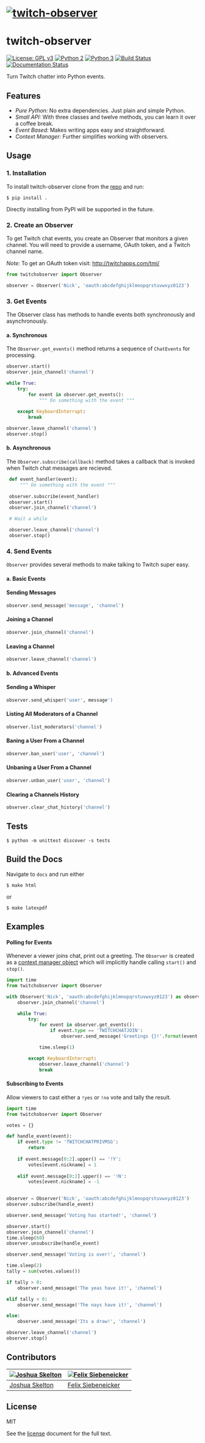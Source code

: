 # [![twitch-observer](.media/header.png)](https://github.com/JoshuaSkelly/twitch-observer)

# twitch-observer

[![License: GPL v3](https://img.shields.io/badge/license-MIT-blue.svg)](./LICENSE) [![Python 2](https://img.shields.io/badge/python-2-blue.svg)](https://www.python.org/) [![Python 3](https://img.shields.io/badge/python-3-blue.svg)](https://www.python.org/) [![Build Status](https://travis-ci.org/JoshuaSkelly/twitch-observer.svg?branch=master)](https://travis-ci.org/JoshuaSkelly/twitch-observer) [![Documentation Status](https://readthedocs.org/projects/twitch-observer/badge/?version=latest)](http://twitch-observer.readthedocs.io/en/latest/?badge=latest)

Turn Twitch chatter into Python events.

## Features

- *Pure Python:* No extra dependencies. Just plain and simple Python.
- *Small API:* With three classes and twelve methods, you can learn it over a coffee break.
- *Event Based:* Makes writing apps easy and straightforward.
- *Context Manager:* Further simplifies working with observers.

## Usage

### 1. Installation

To install twitch-observer clone from the [repo](https://github.com/JoshuaSkelly/twitch-observer) and run:

```
$ pip install .
```

Directly installing from PyPI will be supported in the future.

### 2. Create an Observer

To get Twitch chat events, you create an Observer that monitors a given channel. You will need to provide a username, OAuth token, and a Twitch channel name.

*Note:* To get an OAuth token visit: http://twitchapps.com/tmi/

```python
from twitchobserver import Observer

observer = Observer('Nick', 'oauth:abcdefghijklmnopqrstuvwxyz0123')
```

### 3. Get Events

The Observer class has methods to handle events both synchronously and asynchronously.

#### a. Synchronous

The ```Observer.get_events()``` method returns a sequence of ```ChatEvents``` for processing.

```python
observer.start()
observer.join_channel('channel')

while True:
    try:
        for event in observer.get_events():
            """ Do something with the event """
            
    except KeyboardInterrupt:
        break

observer.leave_channel('channel')
observer.stop()
```

#### b. Asynchronous

The ```Observer.subscribe(callback)``` method takes a callback that is invoked when Twitch chat messages are recieved. 

```python
 def event_handler(event):
     """ Do something with the event """
     
 observer.subscribe(event_handler)
 observer.start()
 observer.join_channel('channel')

 # Wait a while

 observer.leave_channel('channel')
 observer.stop()
```

### 4. Send Events

```Observer``` provides several methods to make talking to Twitch super easy.

#### a. Basic Events

#### Sending Messages

```python
observer.send_message('message', 'channel')
```

#### Joining a Channel

```python
observer.join_channel('channel')
```

#### Leaving a Channel

```python
observer.leave_channel('channel')
```

#### b. Advanced Events

#### Sending a Whisper

```python
observer.send_whisper('user', message')
```

#### Listing All Moderators of a Channel

```python
observer.list_moderators('channel')
```

#### Baning a User From a Channel

```python
observer.ban_user('user', 'channel')
```

#### Unbaning a User From a Channel

```python
observer.unban_user('user', 'channel')
```

#### Clearing a Channels History

```python
observer.clear_chat_history('channel')
```

## Tests

```$ python -m unittest discover -s tests```

## Build the Docs

Navigate to `docs` and run either

```$ make html```

or

```$ make latexpdf```

## Examples

#### Polling for Events

Whenever a viewer joins chat, print out a greeting. The ```Observer``` is created as a [context manager object](https://docs.python.org/3/reference/datamodel.html#context-managers) which will implicitly handle calling ```start()``` and ```stop()```.

```python
import time
from twitchobserver import Observer

with Observer('Nick', 'oauth:abcdefghijklmnopqrstuvwxyz0123') as observer:
    observer.join_channel('channel')

    while True:
        try:
            for event in observer.get_events():
                if event.type == 'TWITCHCHATJOIN':
                    observer.send_message('Greetings {}!'.format(event.nickname), 'channel')

            time.sleep(1)

        except KeyboardInterrupt:
            observer.leave_channel('channel')
            break
```

#### Subscribing to Events

Allow viewers to cast either a ```!yes``` or ```!no``` vote and tally the result.

```python
import time
from twitchobserver import Observer

votes = {}

def handle_event(event):
    if event.type != 'TWITCHCHATPRIVMSG':
        return
        
    if event.message[0:2].upper() == '!Y':
        votes[event.nickname] = 1
        
    elif event.message[0:2].upper() == '!N':
        votes[event.nickname] = -1
        

observer = Observer('Nick', 'oauth:abcdefghijklmnopqrstuvwxyz0123')
observer.subscribe(handle_event)

observer.send_message('Voting has started!', 'channel')

observer.start()
observer.join_channel('channel')
time.sleep(60)
observer.unsubscribe(handle_event)

observer.send_message('Voting is over!', 'channel')

time.sleep(2)
tally = sum(votes.values())

if tally > 0:
    observer.send_message('The yeas have it!', 'channel')

elif tally < 0:
    observer.send_message('The nays have it!', 'channel')

else:
    observer.send_message('Its a draw!', 'channel')

observer.leave_channel('channel')
observer.stop()
```

## Contributors

[![Joshua Skelton](https://avatars.githubusercontent.com/u/372642?s=130)](http://github.com/joshuaskelly) | [![Felix Siebeneicker](https://avatars0.githubusercontent.com/u/13063023?s=130)](https://github.com/pythooonuser)
---|---
[Joshua Skelton](http://github.com/joshuaskelly) | [Felix Siebeneicker](https://github.com/pythooonuser)

## License
MIT

See the [license](./LICENSE) document for the full text.
